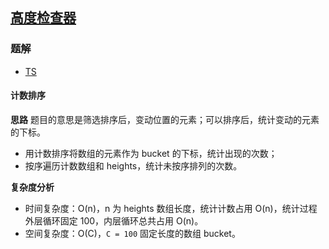 ## [高度检查器](https://leetcode-cn.com/problems/height-checker/)

### 题解
+ [TS](../../ts/1152/1051.ts)

#### 计数排序
**思路**
题目的意思是筛选排序后，变动位置的元素；可以排序后，统计变动的元素的下标。
+ 用计数排序将数组的元素作为 bucket 的下标，统计出现的次数；
+ 按序遍历计数数组和 heights，统计未按序排列的次数。

**复杂度分析**
+ 时间复杂度：O(n)，n 为 heights 数组长度，统计计数占用 O(n)，统计过程外层循环固定 100，内层循环总共占用 O(n)。
+ 空间复杂度：O(C)，`C = 100` 固定长度的数组 bucket。